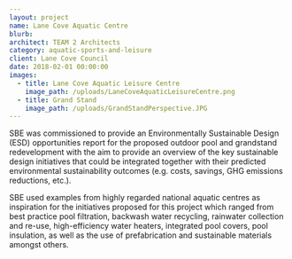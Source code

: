 ```yaml
---
layout: project
name: Lane Cove Aquatic Centre
blurb:
architect: TEAM 2 Architects
category: aquatic-sports-and-leisure
client: Lane Cove Council
date: 2018-02-01 00:00:00
images:
  - title: Lane Cove Aquatic Leisure Centre
    image_path: /uploads/LaneCoveAquaticLeisureCentre.png
  - title: Grand Stand
    image_path: /uploads/GrandStandPerspective.JPG
---
```


SBE was commissioned to provide an Environmentally Sustainable Design (ESD) opportunities report for the proposed outdoor pool and grandstand redevelopment with the aim to provide an overview of the key sustainable design initiatives that could be integrated together with their predicted environmental sustainability outcomes (e.g. costs, savings, GHG emissions reductions, etc.).

SBE used examples from highly regarded national aquatic centres as inspiration for the initiatives proposed for this project which ranged from best practice pool filtration, backwash water recycling, rainwater collection and re-use, high-efficiency water heaters, integrated pool covers, pool insulation, as well as the use of prefabrication and sustainable materials amongst others.<br>&nbsp;